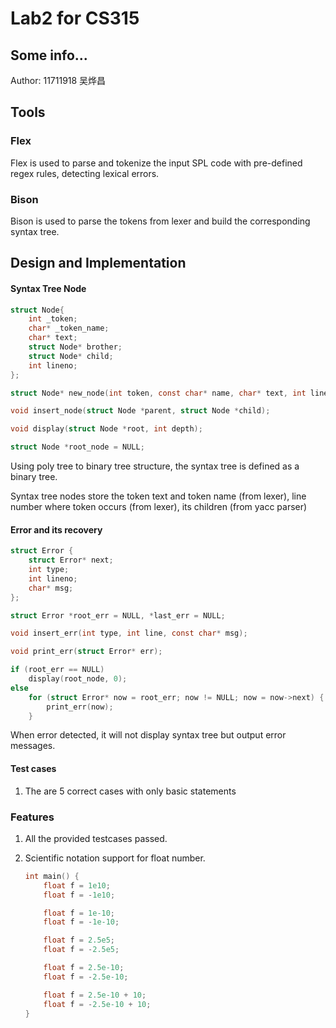 # Lab2 for CS315

## Some info...

Author: 11711918 吴烨昌



## Tools

### Flex

Flex is used to parse and tokenize the input SPL code with pre-defined regex rules, detecting lexical errors. 

### Bison 
Bison is used to parse the tokens from lexer and build the corresponding syntax tree. 

## Design and Implementation

#### Syntax Tree Node

``` c
struct Node{
    int _token;
    char* _token_name;
    char* text;
    struct Node* brother;
    struct Node* child;
    int lineno;
};

struct Node* new_node(int token, const char* name, char* text, int lineno);

void insert_node(struct Node *parent, struct Node *child);

void display(struct Node *root, int depth);

struct Node *root_node = NULL;
```

Using poly tree to binary tree structure, the syntax tree is defined as a binary tree.

Syntax tree nodes store the token text and token name (from lexer), line number where token occurs (from lexer), its children (from yacc parser)

#### Error and its recovery

``` c
struct Error {
    struct Error* next;
    int type;
    int lineno;
    char* msg;
};

struct Error *root_err = NULL, *last_err = NULL;

void insert_err(int type, int line, const char* msg);

void print_err(struct Error* err);
```

``` c
if (root_err == NULL)
    display(root_node, 0);
else
    for (struct Error* now = root_err; now != NULL; now = now->next) {
        print_err(now);
    }
```

When error detected, it will not display syntax tree but output error messages.

#### Test cases 

1. The are 5 correct  cases with only basic statements

### Features

1.  All the provided testcases passed.

2. Scientific notation support for float number.

   ``` c
   int main() {
       float f = 1e10;
       float f = -1e10;
   
       float f = 1e-10;
       float f = -1e-10;
   
       float f = 2.5e5;
       float f = -2.5e5;
   
       float f = 2.5e-10;
       float f = -2.5e-10;
   
       float f = 2.5e-10 + 10;
       float f = -2.5e-10 + 10;
   }
   ```

   

